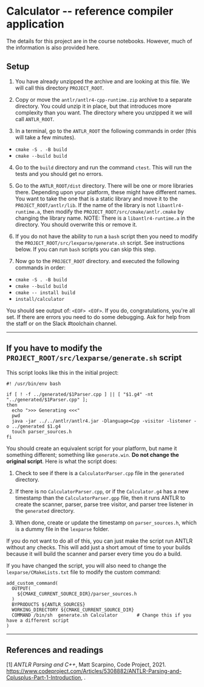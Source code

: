 # Calculator -- reference compiler application

The details for this project are in the course notebooks. However, much of the information is also provided here.

## Setup

1. You have already unzipped the archive and are looking at this file. We will call this directory `PROJECT_ROOT`.

2. Copy or move the `antlr/antlr4-cpp-runtime.zip` archive to a separate directory. You could unzip it in place, but that introduces more complexity than you want. The directory where you unzipped it we will call `ANTLR_ROOT`.

3. In a terminal, go to the `ANTLR_ROOT` the following commands in order (this will take a few minutes).
  - `cmake -S . -B build`
  - `cmake --build build`

4. Go to the `build` directory and run the command `ctest`. This will run the tests and you should get no errors.

5. Go to the `ANTLR_ROOT/dist` directory. There will be one or more libraries there. Depending upon your platform, these might have different names. You want to take the one that is a static library and move it to the `PROJECT_ROOT/antlr/lib`. If the name of the library is not `libantlr4-runtime.a`, then modify the `PROJECT_ROOT/src/cmake/antlr.cmake` by changing the library name. NOTE: There is a `libantlr4-runtime.a` in the directory. You should overwrite this or remove it.

6. If you do not have the ability to run a `bash` script then you need to modify the `PROJECT_ROOT/src/lexparse/generate.sh` script. See instructions below. If you can run `bash` scripts you can skip this step.

7. Now go to the `PROJECT_ROOT` directory. and executed the following commands in order:
  - `cmake -S . -B build`
  - `cmake --build build` 
  - `cmake -- install build`
  - `install/calculator`

You should see output of: `<EOF> <EOF>`. If you do, congratulations, you're all set. If there are errors you need to do some debugging. Ask for help from the staff or on the Slack #toolchain channel.

---

## If you have to modify the `PROJECT_ROOT/src/lexparse/generate.sh` script

This script looks like this in the initial project:

```
#! /usr/bin/env bash

if [ ! -f ../generated/$1Parser.cpp ] || [ "$1.g4" -nt "../generated/$1Parser.cpp" ]; 
then 
  echo ">>> Generating <<<"
  pwd
  java -jar ../../antlr/antlr4.jar -Dlanguage=Cpp -visitor -listener -o ../generated $1.g4 
  touch parser_sources.h
fi
```

You should create an equivalent script for your platform, but name it something different; something like `generate.win`. **Do not change the original script**. Here is what the script does:

1. Check to see if there is a `CalculatorParser.cpp` file in the `generated` directory. 

2. If there is no `CalculatorParser.cpp`, or if the `Calculator.g4` has a new timestamp than the `CalculatorParser.gpp` file, then it runs ANTLR to create the scanner, parser, parse tree visitor, and parser tree listener in the `generated` directory.

3. When done, create or update the timestamp on `parser_sources.h`, which is a dummy file in the `lexparse` folder.

If you do not want to do all of this, you can just make the script run ANTLR without any checks. This will add just a short amout of time to your builds because it will build the scanner and parser every time you do a build.

If you have changed the script, you will also need to change the `lexparse/CMakeLists.txt` file to modify the custom command:

```
add_custom_command(
  OUTPUT(
    ${CMAKE_CURRENT_SOURCE_DIR}/parser_sources.h
  )
  BYPRODUCTS ${ANTLR_SOURCES}
  WORKING_DIRECTORY ${CMAKE_CURRENT_SOURCE_DIR}
  COMMAND /bin/sh  generate.sh Calculator       # Change this if you have a different script
)
```

---

## References and readings

\[1] *ANTLR Parsing and C++*, Matt Scarpino, Code Project, 2021. https://www.codeproject.com/Articles/5308882/ANTLR-Parsing-and-Cplusplus-Part-1-Introduction, .

[1]: https://www.codeproject.com/Articles/5308882/ANTLR-Parsing-and-Cplusplus-Part-1-Introduction (*ANTLR Parsing and C++*, Matt Scarpino, Code Project, 2021.)
